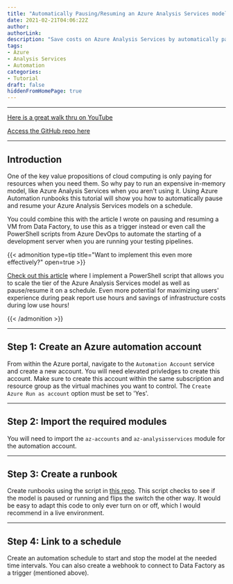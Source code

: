 ```yaml
---
title: "Automatically Pausing/Resuming an Azure Analysis Services model"
date: 2021-02-21T04:06:22Z
author:
authorLink:
description: "Save costs on Azure Analysis Services by automatically pausing and resuming models on a schedule. Step-by-step tutorial using Azure Automation runbooks with PowerShell scripts for cloud cost optimization."
tags:
- Azure
- Analysis Services
- Automation
categories:
- Tutorial
draft: false
hiddenFromHomePage: true
---
```


***
[Here is a great walk thru on YouTube](https://www.youtube.com/watch?v=PZ7io8ck2b4)

[Access the GitHub repo here](https://github.com/lmcconnell1665/AzureAnalysisServices-StartStop)

***
## Introduction

One of the key value propositions of cloud computing is only paying for resources when you need them.
So why pay to run an expensive in-memory model, like Azure Analysis Services when you aren't using it.
Using Azure Automation runbooks this tutorial will show you how to automatically pause and resume your Azure Analysis Services models on a schedule.

You could combine this with the article I wrote on pausing and resuming a VM from Data Factory, to use this as a trigger instead or even call the PowerShell scripts from Azure DevOps to automate the starting of a development server when you are running your testing pipelines.

{{< admonition type=tip title="Want to implement this even more effectively?" open=true >}}

[Check out this article](/posts/post11/) where I implement a PowerShell script that allows you to scale the tier of the Azure Analysis Services model as well as pause/resume it on a schedule. Even more potential for maximizing users' experience during peak report use hours and savings of infrastructure costs during low use hours!

{{< /admonition >}}

***
## Step 1: Create an Azure automation account
From within the Azure portal, navigate to the `Automation Account` service and create a new account.
You will need elevated privledges to create this account.
Make sure to create this account within the same subscription and resource group as the virtual machines you want to control.
The `Create Azure Run as account` option must be set to 'Yes'.

***
## Step 2: Import the required modules
You will need to import the `az-accounts` and `az-analysisservices` module for the automation account.

***
## Step 3: Create a runbook
Create runbooks using the script in [this repo](https://github.com/lmcconnell1665/AzureAnalysisServices-StartStop). This script checks to see if the model is paused or running and flips the switch the other way. It would be easy to adapt this code to only ever turn on or off, which I would recommend in a live environment.

***
## Step 4: Link to a schedule
Create an automation schedule to start and stop the model at the needed time intervals. You can also create a webhook to connect to Data Factory as a trigger (mentioned above).